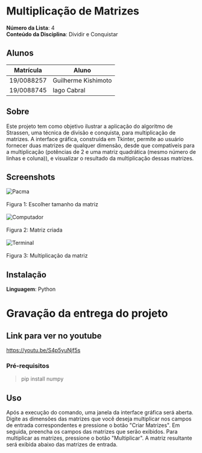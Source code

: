 # Multiplicação de Matrizes

**Número da Lista**: 4<br>
**Conteúdo da Disciplina**: Dividir e Conquistar<br>

## Alunos
|Matrícula | Aluno |
| -- | -- |
| 19/0088257  |  Guilherme Kishimoto |
| 19/0088745  |  Iago Cabral |

## Sobre 
Este projeto tem como objetivo ilustrar a aplicação do algoritmo de Strassen, uma técnica de divisão e conquista, para multiplicação de matrizes. A interface gráfica, construída em Tkinter, permite ao usuário fornecer duas matrizes de qualquer dimensão, desde que compatíveis para a multiplicação (potências de 2 e uma matriz quadrática (mesmo número de linhas e coluna)), e visualizar o resultado da multiplicação dessas matrizes.

## Screenshots
![Pacma](https://cdn.discordapp.com/attachments/869268773130092544/1120844769506111538/Captura_de_Tela_2023-06-20_as_19.30.31.png)<br><br>
Figura 1: Escolher tamanho da matriz<br><br>
![Computador](https://cdn.discordapp.com/attachments/869268773130092544/1120844769946501161/Captura_de_Tela_2023-06-20_as_19.32.33.png)<br><br>
Figura 2: Matriz criada<br><br>
![Terminal](https://cdn.discordapp.com/attachments/869268773130092544/1120844770231730327/Captura_de_Tela_2023-06-20_as_19.35.37.png)<br><br>
Figura 3: Multiplicação da matriz
## Instalação 
**Linguagem**: Python<br>

# Gravação da entrega do projeto<br>

## Link para ver no youtube
https://youtu.be/S4p5yuNjf5s

### Pré-requisitos
> pip install numpy

## Uso
Após a execução do comando, uma janela da interface gráfica será aberta. Digite as dimensões das matrizes que você deseja multiplicar nos campos de entrada correspondentes e pressione o botão "Criar Matrizes". Em seguida, preencha os campos das matrizes que serão exibidos. Para multiplicar as matrizes, pressione o botão "Multiplicar". A matriz resultante será exibida abaixo das matrizes de entrada.

